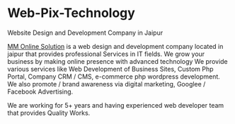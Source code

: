 # Web-Pix-Technology
Website Design and Development Company in Jaipur

[MM Online Solution](https://saifiwebdeveloper.com) is a web design and development company located in jaipur that provides professional
Services in IT fields. We grow your business by making online presence with advanced technology
We provide various services like Web Development of Business Sites, Custom Php Portal,
Company CRM / CMS, e-commerce php wordpress development. We also promote / brand awareness via digital marketing, Googlee / Facebook Advertising.

We are working for 5+ years and having experienced web developer team that provides Quality Works.
